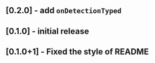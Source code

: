 ## [0.2.0] - add `onDetectionTyped`

## [0.1.0] - initial release

## [0.1.0+1] - Fixed the style of README